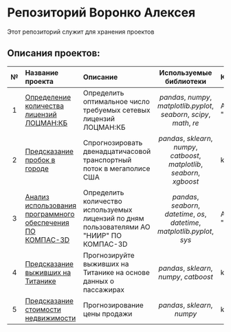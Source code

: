 # Репозиторий Воронко Алексея

Этот репозиторий служит для хранения проектов

## Описания проектов:

| № |Название проекта | Описание | Используемые библиотеки | Компания | 
| :--: | :---------------------- | :---------------------- | :----------------------: |:---------------------- |
| 1 | [Определение количества лицензий ЛОЦМАН:КБ](determining_number_licenses_lodsman) | Определить оптимальное число требуемых сетевых лицензий ЛОЦМАН:КБ | *pandas*, *numpy*, *matplotlib.pyplot*, *seaborn*, *scipy*,  *math*, *re* | АО "НИИР" |
| 2 | [Предсказание пробок в городе](tabular_playground_series_mar_2022) | Спрогнозировать двенадцатичасовой транспортный поток в мегаполисе США | *pandas*, *sklearn*, *numpy*, *catboost*, *matplotlib*, *seaborn*, *xgboost*  | kaggle |
| 3 | [Анализ использования программного обеспечения ПО КОМПАС-3D](kompas_users_count) | Определить количество используемых лицензий по дням пользователями АО "НИИР" ПО КОМПАС-3D | *pandas*, *seaborn*, *datetime*, *os*, *datetime*, *matplotlib.pyplot*, *sys* | АО "НИИР" |
| 4 | [Предсказание выживших на Титанике](predict_titanic_survival) | Прогнозируйте выживших на Титанике на основе данных о пассажирах | *pandas*, *sklearn*, *numpy*, *catboost* | kaggle |
| 5 | [Предсказание стоимости недвижимости](predict_house_prices) | Прогнозирование цены продажи | *pandas*, *sklearn*, *numpy* | kaggle |
